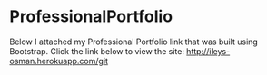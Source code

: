 # ProfessionalPortfolio
Below I attached my Professional Portfolio link that was built using Bootstrap. 
Click the link below to view the site: 
http://ileys-osman.herokuapp.com/git